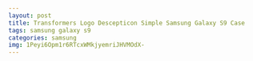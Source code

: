 ```yaml
---
layout: post
title: Transformers Logo Descepticon Simple Samsung Galaxy S9 Case
tags: samsung galaxy s9
categories: samsung
img: 1Peyi6Opm1r6RTcxWMkjyemriJHVMOdX-
---
```

